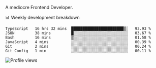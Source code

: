 A mediocre Frontend Developer.

📊 Weekly development breakdown
<!--START_SECTION:waka-->

```text
TypeScript   16 hrs 32 mins  ███████████████████████▒░   93.93 %
JSON         38 mins         █░░░░░░░░░░░░░░░░░░░░░░░░   03.67 %
Bash         16 mins         ▒░░░░░░░░░░░░░░░░░░░░░░░░   01.58 %
JavaScript   4 mins          ░░░░░░░░░░░░░░░░░░░░░░░░░   00.39 %
Git          2 mins          ░░░░░░░░░░░░░░░░░░░░░░░░░   00.24 %
Git Config   1 min           ░░░░░░░░░░░░░░░░░░░░░░░░░   00.11 %
```

<!--END_SECTION:waka-->

<img src="https://gpvc.arturio.dev/iqbalfasri" alt="Profile views"/>
